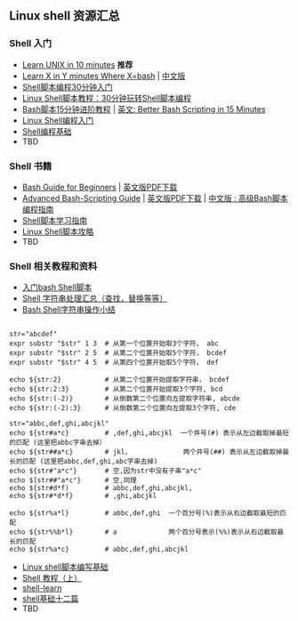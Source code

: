 ## Linux shell 资源汇总

### Shell 入门
- [Learn UNIX in 10 minutes](http://freeengineer.org/learnUNIXin10minutes.html) **推荐**
- [Learn X in Y minutes Where X=bash](http://learnxinyminutes.com/docs/bash/) | [中文版](http://learnxinyminutes.com/docs/zh-cn/bash-cn/)
- [Shell脚本编程30分钟入门](https://github.com/qinjx/30min_guides/blob/master/shell.md)
- [Linux Shell脚本教程：30分钟玩转Shell脚本编程](http://see.xidian.edu.cn/cpp/shell/)
- [Bash脚本15分钟进阶教程](http://www.vaikan.com/bash-scripting/) | [英文: Better Bash Scripting in 15 Minutes](http://robertmuth.blogspot.com/2012/08/better-bash-scripting-in-15-minutes.html)
- [Linux Shell编程入门](http://www.cnblogs.com/suyang/archive/2008/05/18/1201990.html)
- [Shell编程基础](http://wiki.ubuntu.org.cn/Shell%E7%BC%96%E7%A8%8B%E5%9F%BA%E7%A1%80)
- TBD

### Shell 书籍
- [Bash Guide for Beginners](http://tldp.org/LDP/Bash-Beginners-Guide/html/index.html) | [英文版PDF下载](http://tldp.org/LDP/Bash-Beginners-Guide/Bash-Beginners-Guide.pdf)
- [Advanced Bash-Scripting Guide](http://tldp.org/LDP/abs/html/) | [英文版PDF下载](http://tldp.org/LDP/abs/abs-guide.pdf) | [中文版 : 高级Bash脚本编程指南](http://book.douban.com/subject/3010746/) 
- [Shell脚本学习指南](http://book.douban.com/subject/3519360/)
- [Linux Shell脚本攻略](http://book.douban.com/subject/6889456/)
- TBD

### Shell 相关教程和资料
- [入门bash Shell脚本](http://wtlucky.github.io/geekerprobe/blog/2013/05/02/start-write-shell/)
- [Shell 字符串处理汇总（查找，替换等等）](http://blog.chinaunix.net/uid-124706-id-3475936.html)
- [Bash Shell字符串操作小结](http://my.oschina.net/aiguozhe/blog/41557)
<pre><code class="bash">
str="abcdef"
expr substr "$str" 1 3  # 从第一个位置开始取3个字符， abc
expr substr "$str" 2 5  # 从第二个位置开始取5个字符， bcdef 
expr substr "$str" 4 5  # 从第四个位置开始取5个字符， def

echo ${str:2}           # 从第二个位置开始提取字符串， bcdef
echo ${str:2:3}         # 从第二个位置开始提取3个字符, bcd
echo ${str:(-2)}        # 从倒数第二个位置向左提取字符串, abcde
echo ${str:(-2):3}      # 从倒数第二个位置向左提取3个字符, cde

str="abbc,def,ghi,abcjkl"
echo ${str#a*c}         # ,def,ghi,abcjkl  一个井号(#) 表示从左边截取掉最短的匹配 (这里把abbc字串去掉）
echo ${str##a*c}        # jkl，             两个井号(##) 表示从左边截取掉最长的匹配 (这里把abbc,def,ghi,abc字串去掉)
echo ${str#"a*c"}       # 空,因为str中没有子串"a*c"
echo $[str##"a*c"}      # 空,同理
echo ${str#d*f)         # abbc,def,ghi,abcjkl, 
echo ${str#*d*f}        # ,ghi,abcjkl   

echo ${str%a*l}         # abbc,def,ghi  一个百分号(%)表示从右边截取最短的匹配 
echo ${str%%b*l}        # a             两个百分号表示(%%)表示从右边截取最长的匹配
echo ${str%a*c}         # abbc,def,ghi,abcjkl  
</code></pre>
- [Linux shell脚本编写基础](http://blog.csdn.net/fpmystar/article/details/4183678)
- [Shell 教程（上）](https://github.com/widuu/linux_course/blob/master/shell.md)  
- [shell-learn](https://github.com/singlepig/shell-learn)
- [shell基础十二篇](http://bbs.chinaunix.net/thread-452942-1-1.html)
- TBD